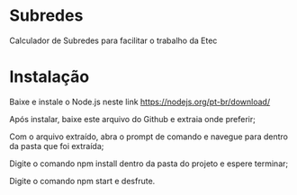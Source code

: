 # Subredes
Calculador de Subredes para facilitar o trabalho da Etec

# Instalação
Baixe e instale o Node.js neste link https://nodejs.org/pt-br/download/

Após instalar, baixe este arquivo do Github e extraia onde preferir;

Com o arquivo extraído, abra o prompt de comando e navegue para dentro da pasta que foi extraída;

Digite o comando npm install dentro da pasta do projeto e espere terminar;

Digite o comando npm start e desfrute.
